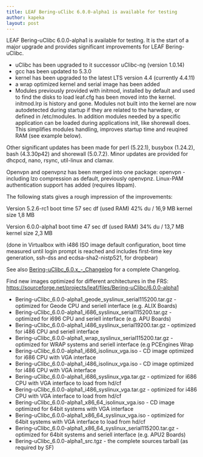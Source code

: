```yaml
---
title: LEAF Bering-uClibc 6.0.0-alpha1 is available for testing
author: kapeka
layout: post
---
```

LEAF Bering-uClibc 6.0.0-alpha1 is available for testing.
It is the start of a major upgrade and provides significant improvements for LEAF Bering-uClibc.


* uClibc has been upgraded to it successor uClibc-ng (version 1.0.14)
* gcc has been updated to 5.3.0
* kernel has been upgraded to the latest LTS version 4.4 (currently 4.4.11)
* a wrap optimized kernel and serial image has been added
* Modules previously provided with initmod, installed by default and used to find
the disks to load leaf.cfg has been moved into the kernel. initmod.lrp is history and gone.
Modules not built into the kernel are now autodetected during startup if they are related
to the harwdare, or defined in /etc/modules.
In addition modules needed by a specific application can be loaded during applications init, 
like shorewall does.
This simplifies modules handling, improves startup time and reuqired RAM (see example below).

Other significant updates has been made for perl (5.22.1), busybox (1.24.2), bash (4.3.30p42)
and shorewall (5.0.7.2).
Minor updates are provided for dhcpcd, nano, rsync, util-linux and clamav.

Openvpn and openvpnz has been merged into one package: openvpn - including
lzo compression as default, previously openvpnz. Linux-PAM authentication support
has added (requires libpam).

The following stats gives a rough impression of the improvements:
		
Version 5.2.6-rc1
 boot time 	57 sec
 df (used RAM)	42%
 du /		16,9 MB
 kernel size	1,8 MB

Version 6.0.0-alpha1
 boot time	47 sec
 df (used RAM)	34%
 du /		13,7 MB
 kernel size	2,3 MB

(done in Virtualbox with i486 ISO image default configuration, 
boot time measured until login prompt is reached and includes 
first-time key generation, ssh-dss and ecdsa-sha2-nistp521, for dropbear)

See also
<a href="{{ site.buc_wiki_url }}/Bering-uClibc_6.0.x_-_Changelog">Bering-uClibc_6.0.x_-_Changelog</a>
for a complete Changelog.

<p>Find new images optimized for different architectures in the FRS:
<a href="https://sourceforge.net/projects/leaf/files/Bering-uClibc/6.0.0-alpha1">https://sourceforge.net/projects/leaf/files/Bering-uClibc/6.0.0-alpha1</a>
<ul>

<li>Bering-uClibc_6.0.0-alpha1_geode_syslinux_serial115200.tar.gz - optimized for Geode CPU and seriell interface (e.g. ALIX Boards) </li>

<li>Bering-uClibc_6.0.0-alpha1_i686_syslinux_serial115200.tar.gz - optimized for i696 CPU and seriell interface (e.g. APU Boards) </li>

<li>Bering-uClibc_6.0.0-alpha1_i486_syslinux_serial19200.tar.gz - optimized for i486 CPU and seriell interface </li>

<li>Bering-uClibc_6.0.0-alpha1_wrap_syslinux_serial115200.tar.gz - optimized for WRAP systems and seriell interface (e.g PCEngines Wrap </li>

<li>Bering-uClibc_6.0.0-alpha1_i686_isolinux_vga.iso - CD image optimized for i686 CPU with VGA interface</li>

<li>Bering-uClibc_6.0.0-alpha1_i486_isolinux_vga.iso - CD image optimized for i486 CPU with VGA interface</li>

<li>Bering-uClibc_6.0.0-alpha1_i686_syslinux_vga.tar.gz - optimized for i686 CPU with VGA interface to load from hd/cf</li>

<li>Bering-uClibc_6.0.0-alpha1_i486_syslinux_vga.tar.gz - optimized for i486 CPU with VGA interface to load from hd/cf</li>

<li>Bering-uClibc_6.0.0-alpha1_x86_64_isolinux_vga.iso - CD image optimized for 64bit systems  with VGA interface</li>

<li>Bering-uClibc_6.0.0-alpha1_x86_64_syslinux_vga.iso - optimized for 64bit systems  with VGA interface to load from hd/cf</li>

<li>Bering-uClibc_6.0.0-alpha1_x86_64_syslinux_serial115200.tar.gz - optimized for 64bit systems and seriell interface (e.g. APU2 Boards) </li>

<li>Bering-uClibc_6.0.0-alpha1_src.tgz - the complete sources tarball (as required by SF)</li>
</ul>
